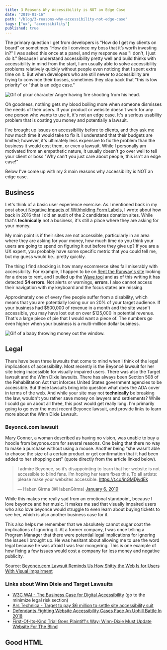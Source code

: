 ```yaml
---
title: 3 Reasons Why Accessibility is NOT an Edge Case
date: "2019-01-16"
path: "/blog/3-reasons-why-accessibility-not-edge-case"
tags: ["ux", "accessibility"]
published: true
---
```


The primary question I get from developers is “How do I get my clients on board” or sometimes “How do I convince my boss that it’s worth investing in?" I was asked this once at a panel, and my response was "I don't, I just do it." Because I understand accessibility pretty well and build thinks with accessibility in mind from the start, I am usually able to solve accessibility problems relatively quickly without people even noticing that I spent extra time on it. But when developers who are still newer to accessibility are trying to convince their bosses, sometimes they clap back that "this is low priority" or "that is an edge case."

![Gif of pixar character Anger having fire shooting from his head.](https://media.giphy.com/media/11tTNkNy1SdXGg/giphy.gif)

Oh goodness, nothing gets my blood boiling more when someone dismisses the needs of their users. If your product or website doesn't work for any one person who wants to use it, it's not an edge case. It's a serious usability problem that is costing you money and potentially a lawsuit. 

I've brought up issues on accessibility before to clients, and they ask me how much time it would take to fix it. I understand that their budgets are limited; however, it's ultimately less expensive to fix the problem than the business it would cost them, or even a lawsuit. While I personally am motivated from an empathetic nature, it usually doesn't go over well to tell your client or boss "Why can't you just care about people, this isn't an edge case!"

Below I've come up with my 3 main reasons why accessibility is NOT an edge case. 

## Business

Let's think of a basic user experience exercise. As I mentioned back in my post about [Negative Impacts of Withholding Form Labels](/blog/negative-impacts-withholding-form-labels), I wrote about how back in 2016 that I did an audit of the 2 candidates donation sites. While that's **technically** not a business, it's still a place where they are asking for your money. 

My main point is if their sites are not accessible, particularly in an area where they are asking for your money, how much time do you think your users are going to spend on figuring it out before they give up? If you are a UX expert, you probably have some specific metric that you could tell me, but my guess would be...pretty quickly. 

The thing I find shocking is how many ecommerce sites fail miserably with accessibility. For example, I happen to be on [Rent the Runway's site](https://www.renttherunway.com/) looking for a dress to rent, and I pulled up the [Wave tool](https://wave.webaim.org/) and as of this writing it has detected **54 errors**. Not alerts or warnings, **errors**. I also cannot access their navigation with my keyboard and the focus states are missing. 

Approximately one of every five people suffer from a disability, which means that you are potentially losing our on 20% of your target audience. If your business had $500,000 of revenue in a month and the site wasn't accessible, you may have lost out on over $125,000 in potential revenue. That's a large piece of pie that I would want a piece of. The numbers go even higher when your business is a multi-million dollar business. 

![Gif of a baby throwing money out the window.](https://media.giphy.com/media/l0HFkA6omUyjVYqw8/giphy.gif)

## Legal

There have been three lawsuits that come to mind when I think of the legal implications of accessibility. Most recently is the Beyoncé lawsuit for her site being inacessible for visually impaired users. There was also the Target lawsuit and the Winn Dixie lawsuits. There has always been Section 508 of the Rehabilitation Act that inforces United States government agencies to be accessible. But these lawsuits bring into question what does the ADA cover in terms of the web. And while your site may not **technically** be breaking the law, wouldn't you rather save money on lawyers and settlements? While I could go on about all three, this post would get really long. I'm primarily going to go over the most recent Beyonce lawsuit, and provide links to learn more about the Winn Dixie Lawsuit. 

### Beyoncé.com lawsuit

Mary Conner, a woman described as having no vision, was unable to buy a hoodie from beyonce.com for several reasons. One being that there no way to make a purchase without using a mouse. Another being "she wasn’t able to choose the size of a certain product or get confirmation that it had been added to her shopping cart" (quote directly from the article linked below).

<blockquote class="twitter-tweet" data-lang="en"><p lang="en" dir="ltr">I admire Beyonce, so it’s disappointing to learn that her website is not accessible to blind fans. I’m hoping her team fixes this. To all artists: please make your websites accessible. <a href="https://t.co/inGMDjvdEk">https://t.co/inGMDjvdEk</a></p>&mdash; Haben Girma (@HabenGirma) <a href="https://twitter.com/HabenGirma/status/1081825648274956288?ref_src=twsrc%5Etfw">January 6, 2019</a></blockquote>

While this makes me really sad from an emotional standpoint, because I love beyonce and her music. It makes me sad that visually impaired users who also love beyonce would struggle to even learn about buying tickets to see her, which is also another business case for it.

This also helps me remember that we absolutely cannot sugar coat the implications of ignoring it. At a former company, I was once telling a Program Manager that there were potential legal implications for ignoring the issues I brought up. He was hesitant about allowing me to use the word legal because he was afraid I was fear mongering. This is one example of how fixing a few issues would cost a company far less money and negative publicity. 

Source: [Beyonce.com Lawsuit Reminds Us How Shitty the Web Is for Users With Visual Impairment](https://gizmodo.com/beyonce-com-lawsuit-reminds-us-how-shitty-the-web-is-fo-1831493336)

### Links about Winn Dixie and Target Lawsuits

- [W3C WAI - The Business Case for Digital Accessibility](https://www.w3.org/WAI/business-case/) (go to the minimize legal risk section)
- [Ars Technica - Target to pay $6 million to settle site accessibility suit](https://arstechnica.com/uncategorized/2008/08/target-to-pay-6-million-to-settle-site-accessibility-suit/)
- [Defendants Fighting Website Accessibility Cases Face An Uphill Battle In 2018](https://www.adatitleiii.com/tag/winn-dixie/)
- [First-Of-Its-Kind Trial Goes Plaintiff's Way; Winn-Dixie Must Update Website For The Blind](https://www.forbes.com/sites/legalnewsline/2017/06/13/first-of-its-kind-trial-goes-plaintiffs-way-winn-dixie-must-update-website-for-the-blind/#2890a7561b38)

## Good HTML 